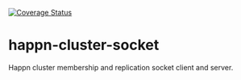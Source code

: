 [![Coverage Status](https://coveralls.io/repos/github/happner/happn-cluster-socket/badge.svg?branch=master)](https://coveralls.io/github/happner/happn-cluster-socket?branch=master)

# happn-cluster-socket

Happn cluster membership and replication socket client and server. 
